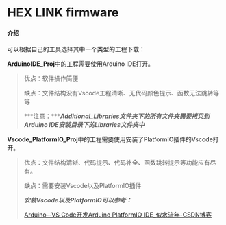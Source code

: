 # HEX LINK firmware

#### 介绍
可以根据自己的工具选择其中一个类型的工程下载：

**ArduinoIDE_Proj**中的工程需要使用Arduino IDE打开。

> 优点：软件操作简便
>
> 缺点：文件结构没有Vscode工程清晰、无代码颜色提示、函数无法跳转等等
>
> ***注意：******Additional_Libraries文件夹下的所有文件夹需要拷贝到Arduino IDE安装目录下的Libraries文件夹中***



**Vscode_PlatformIO_Proj**中的工程需要使用安装了PlatformIO插件的Vscode打开。

> 优点：文件结构清晰、代码提示、代码补全、函数跳转提示等功能应有尽有。
>
> 缺点：需要安装Vscode以及PlatformIO插件
>
> ***安装Vscode以及PlatformIO可以参考：***
>
> [Arduino--VS Code开发Arduino PlatformIO IDE_似水流年-CSDN博客](https://liefyuan.blog.csdn.net/article/details/114917179?utm_medium=distribute.pc_relevant_t0.none-task-blog-2~default~OPENSEARCH~default-1.control&dist_request_id=1331647.20492.16184600638122219&depth_1-utm_source=distribute.pc_relevant_t0.none-task-blog-2~default~OPENSEARCH~default-1.control)

